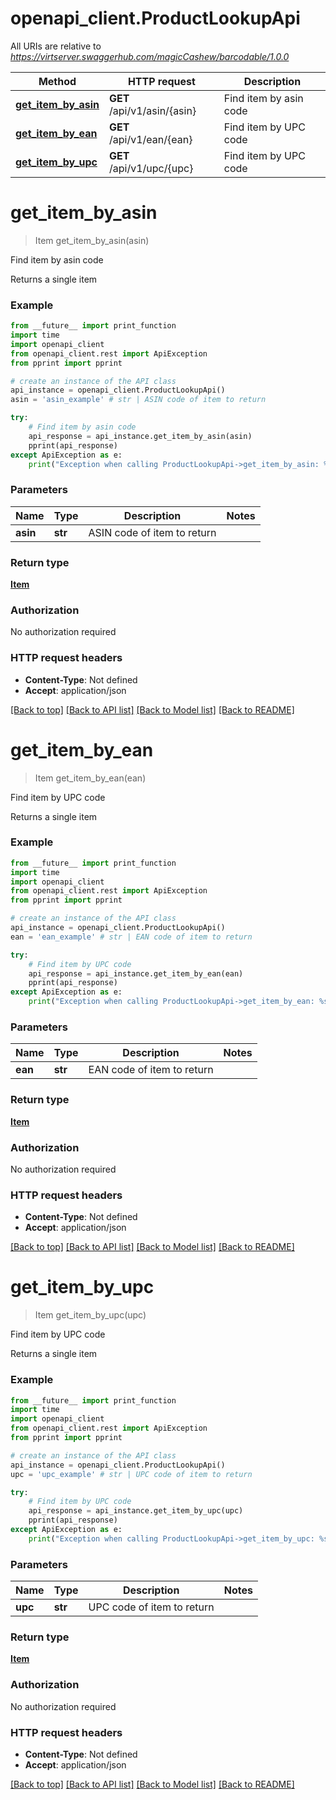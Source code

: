 # openapi_client.ProductLookupApi

All URIs are relative to *https://virtserver.swaggerhub.com/magicCashew/barcodable/1.0.0*

Method | HTTP request | Description
------------- | ------------- | -------------
[**get_item_by_asin**](ProductLookupApi.md#get_item_by_asin) | **GET** /api/v1/asin/{asin} | Find item by asin code
[**get_item_by_ean**](ProductLookupApi.md#get_item_by_ean) | **GET** /api/v1/ean/{ean} | Find item by UPC code
[**get_item_by_upc**](ProductLookupApi.md#get_item_by_upc) | **GET** /api/v1/upc/{upc} | Find item by UPC code


# **get_item_by_asin**
> Item get_item_by_asin(asin)

Find item by asin code

Returns a single item

### Example

```python
from __future__ import print_function
import time
import openapi_client
from openapi_client.rest import ApiException
from pprint import pprint

# create an instance of the API class
api_instance = openapi_client.ProductLookupApi()
asin = 'asin_example' # str | ASIN code of item to return

try:
    # Find item by asin code
    api_response = api_instance.get_item_by_asin(asin)
    pprint(api_response)
except ApiException as e:
    print("Exception when calling ProductLookupApi->get_item_by_asin: %s\n" % e)
```

### Parameters

Name | Type | Description  | Notes
------------- | ------------- | ------------- | -------------
 **asin** | **str**| ASIN code of item to return | 

### Return type

[**Item**](Item.md)

### Authorization

No authorization required

### HTTP request headers

 - **Content-Type**: Not defined
 - **Accept**: application/json

[[Back to top]](#) [[Back to API list]](../README.md#documentation-for-api-endpoints) [[Back to Model list]](../README.md#documentation-for-models) [[Back to README]](../README.md)

# **get_item_by_ean**
> Item get_item_by_ean(ean)

Find item by UPC code

Returns a single item

### Example

```python
from __future__ import print_function
import time
import openapi_client
from openapi_client.rest import ApiException
from pprint import pprint

# create an instance of the API class
api_instance = openapi_client.ProductLookupApi()
ean = 'ean_example' # str | EAN code of item to return

try:
    # Find item by UPC code
    api_response = api_instance.get_item_by_ean(ean)
    pprint(api_response)
except ApiException as e:
    print("Exception when calling ProductLookupApi->get_item_by_ean: %s\n" % e)
```

### Parameters

Name | Type | Description  | Notes
------------- | ------------- | ------------- | -------------
 **ean** | **str**| EAN code of item to return | 

### Return type

[**Item**](Item.md)

### Authorization

No authorization required

### HTTP request headers

 - **Content-Type**: Not defined
 - **Accept**: application/json

[[Back to top]](#) [[Back to API list]](../README.md#documentation-for-api-endpoints) [[Back to Model list]](../README.md#documentation-for-models) [[Back to README]](../README.md)

# **get_item_by_upc**
> Item get_item_by_upc(upc)

Find item by UPC code

Returns a single item

### Example

```python
from __future__ import print_function
import time
import openapi_client
from openapi_client.rest import ApiException
from pprint import pprint

# create an instance of the API class
api_instance = openapi_client.ProductLookupApi()
upc = 'upc_example' # str | UPC code of item to return

try:
    # Find item by UPC code
    api_response = api_instance.get_item_by_upc(upc)
    pprint(api_response)
except ApiException as e:
    print("Exception when calling ProductLookupApi->get_item_by_upc: %s\n" % e)
```

### Parameters

Name | Type | Description  | Notes
------------- | ------------- | ------------- | -------------
 **upc** | **str**| UPC code of item to return | 

### Return type

[**Item**](Item.md)

### Authorization

No authorization required

### HTTP request headers

 - **Content-Type**: Not defined
 - **Accept**: application/json

[[Back to top]](#) [[Back to API list]](../README.md#documentation-for-api-endpoints) [[Back to Model list]](../README.md#documentation-for-models) [[Back to README]](../README.md)

